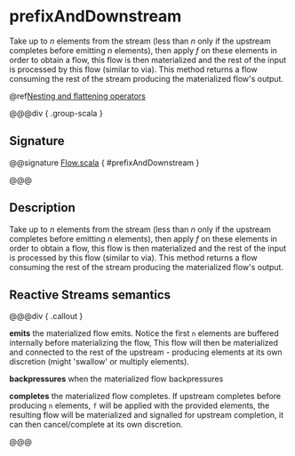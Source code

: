 # prefixAndDownstream

Take up to *n* elements from the stream (less than *n* only if the upstream completes before emitting *n* elements), then apply *f* on these elements in order to obtain a flow, this flow is then materialized and the rest of the input is processed by this flow (similar to via). This method returns a flow consuming the rest of the stream producing the materialized flow's output.

@ref[Nesting and flattening operators](../index.md#nesting-and-flattening-operators)

@@@div { .group-scala }

## Signature

@@signature [Flow.scala](/akka-stream/src/main/scala/akka/stream/scaladsl/Flow.scala) { #prefixAndDownstream }

@@@

## Description

Take up to *n* elements from the stream (less than *n* only if the upstream completes before emitting *n* elements),
then apply *f* on these elements in order to obtain a flow, this flow is then materialized and the rest of the input is processed by this flow (similar to via).
This method returns a flow consuming the rest of the stream producing the materialized flow's output.

## Reactive Streams semantics

@@@div { .callout }

**emits** the materialized flow emits.
    Notice the first `n` elements are buffered internally before materializing the flow, This flow will then be materialized and connected to the rest of the upstream - producing elements at its own discretion (might 'swallow' or multiply elements).

**backpressures** when the materialized flow backpressures

**completes**  the materialized flow completes.
    If upstream completes before producing `n` elements, `f` will be applied with the provided elements,
    the resulting flow will be materialized and signalled for upstream completion, it can then cancel/complete at its own discretion.


@@@


